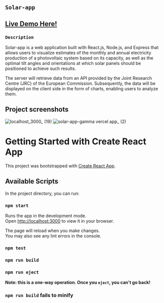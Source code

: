 ## `Solar-app`

## <a href="https://solar-app-gamma.vercel.app/"> Live Demo Here!<a>

### `Description`

Solar-app is a web application built with React.js, Node.js, and Express that allows users to visualize estimates of the monthly and annual electricity production of a photovoltaic system based on its capacity, as well as the optimal tilt angles and orientations at which solar panels should be positioned to achieve such results. 

The server will retrieve data from an API provided by the Joint Research Centre (JRC) of the European Commission. Subsequently, the data will be displayed on the client side in the form of charts, enabling users to analyze them.

## Project screenshots

![localhost_3000_ (19)](https://github.com/emy247/solar-app/assets/82291397/9f2a50e6-33c9-464f-88f6-9c76bf03eef2)
![solar-app-gamma vercel app_ (2)](https://github.com/emy247/solar-app/assets/82291397/1547d778-e100-4e1d-ad20-0999baabf230)


# Getting Started with Create React App

This project was bootstrapped with [Create React App](https://github.com/facebook/create-react-app).

## Available Scripts

In the project directory, you can run:

### `npm start`

Runs the app in the development mode.\
Open [http://localhost:3000](http://localhost:3000) to view it in your browser.

The page will reload when you make changes.\
You may also see any lint errors in the console.

### `npm test`


### `npm run build`


### `npm run eject`

**Note: this is a one-way operation. Once you `eject`, you can't go back!**

### `npm run build` fails to minify
